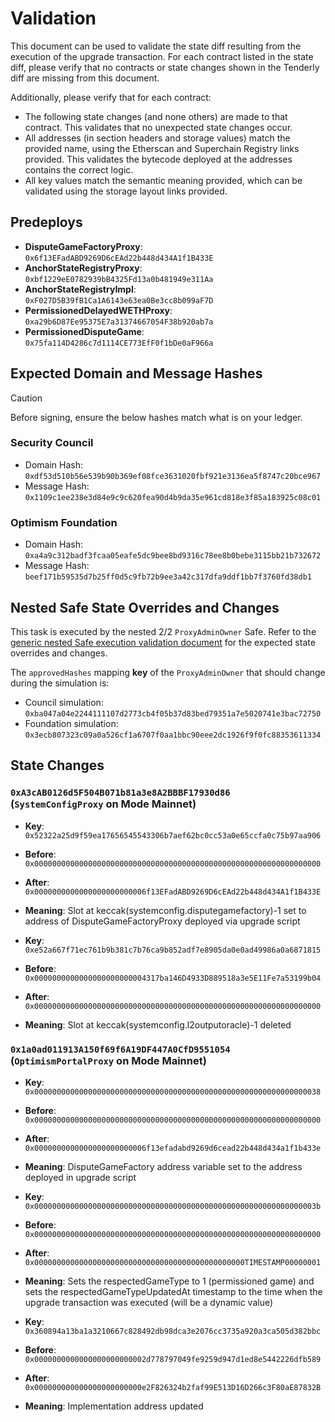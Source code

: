 # Validation

This document can be used to validate the state diff resulting from the execution of the upgrade
transaction. For each contract listed in the state diff, please verify that no contracts or state
changes shown in the Tenderly diff are missing from this document.

Additionally, please verify that for each contract:

- The following state changes (and none others) are made to that contract. This validates that no
  unexpected state changes occur.
- All addresses (in section headers and storage values) match the provided name, using the
  Etherscan and Superchain Registry links provided. This validates the bytecode deployed at the
  addresses contains the correct logic.
- All key values match the semantic meaning provided, which can be validated using the storage
  layout links provided.

## Predeploys

- **DisputeGameFactoryProxy**: `0x6f13EFadABD9269D6cEAd22b448d434A1f1B433E`
- **AnchorStateRegistryProxy**: `0xbf1229eE0782939bB4325Fd13a0b481949e311Aa`
- **AnchorStateRegistryImpl**: `0xF027D5B39fB1Ca1A6143e63ea0Be3cc8b099aF7D`
- **PermissionedDelayedWETHProxy**: `0xa29b6D87Ee95375E7a31374667054F38b920ab7a`
- **PermissionedDisputeGame**: `0x75fa114D4286c7d1114CE773EfF0f1bDe0aF966a`

## Expected Domain and Message Hashes

> [!CAUTION]
>
> Before signing, ensure the below hashes match what is on your ledger.
>
> ### Security Council
>
> - Domain Hash: `0xdf53d510b56e539b90b369ef08fce3631020fbf921e3136ea5f8747c20bce967`
> - Message Hash: `0x1109c1ee238e3d84e9c9c620fea90d4b9da35e961cd818e3f85a183925c08c01`
>
> ### Optimism Foundation
>
> - Domain Hash: `0xa4a9c312badf3fcaa05eafe5dc9bee8bd9316c78ee8b0bebe3115bb21b732672`
> - Message Hash: `beef171b59535d7b25ff0d5c9fb72b9ee3a42c317dfa9ddf1bb7f3760fd38db1`

## Nested Safe State Overrides and Changes

This task is executed by the nested 2/2 `ProxyAdminOwner` Safe. Refer to the
[generic nested Safe execution validation document](../../../NESTED-VALIDATION.md) for the expected
state overrides and changes.

The `approvedHashes` mapping **key** of the `ProxyAdminOwner` that should change during the
simulation is:

- Council simulation: `0xba047a04e2244111107d2773cb4f05b37d83bed79351a7e5020741e3bac72750`
- Foundation simulation: `0x3ecb807323c09a0a526cf1a6707f0aa1bbc90eee2dc1926f9f0fc88353611334`

## State Changes

### `0xA3cAB0126d5F504B071b81a3e8A2BBBF17930d86` (`SystemConfigProxy` on Mode Mainnet)

- **Key**: `0x52322a25d9f59ea17656545543306b7aef62bc0cc53a0e65ccfa0c75b97aa906`
- **Before**: `0x0000000000000000000000000000000000000000000000000000000000000000`
- **After**: `0x0000000000000000000000006f13EFadABD9269D6cEAd22b448d434A1f1B433E`
- **Meaning**: Slot at keccak(systemconfig.disputegamefactory)-1 set to address of
  DisputeGameFactoryProxy deployed via upgrade script

- **Key**: `0xe52a667f71ec761b9b381c7b76ca9b852adf7e8905da0e0ad49986a0a6871815`
- **Before**: `0x0000000000000000000000004317ba146D4933D889518a3e5E11Fe7a53199b04`
- **After**: `0x0000000000000000000000000000000000000000000000000000000000000000`
- **Meaning**: Slot at keccak(systemconfig.l2outputoracle)-1 deleted

### `0x1a0ad011913A150f69f6A19DF447A0CfD9551054` (`OptimismPortalProxy` on Mode Mainnet)

- **Key**: `0x0000000000000000000000000000000000000000000000000000000000000038`
- **Before**: `0x0000000000000000000000000000000000000000000000000000000000000000`
- **After**: `0x0000000000000000000000006f13efadabd9269d6cead22b448d434a1f1b433e`
- **Meaning**: DisputeGameFactory address variable set to the address deployed in upgrade script

- **Key**: `0x000000000000000000000000000000000000000000000000000000000000003b`
- **Before**: `0x0000000000000000000000000000000000000000000000000000000000000000`
- **After**: `0x00000000000000000000000000000000000000000000000TIMESTAMP00000001`
- **Meaning**: Sets the respectedGameType to 1 (permissioned game) and sets the
  respectedGameTypeUpdatedAt timestamp to the time when the upgrade transaction was executed (will
  be a dynamic value)

- **Key**: `0x360894a13ba1a3210667c828492db98dca3e2076cc3735a920a3ca505d382bbc`
- **Before**: `0x0000000000000000000000002d778797049fe9259d947d1ed8e5442226dfb589`
- **After**: `0x000000000000000000000000e2F826324b2faf99E513D16D266c3F80aE87832B`
- **Meaning**: Implementation address updated
